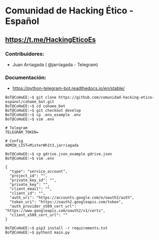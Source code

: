 # Comunidad de Hacking Ético - Español
## https://t.me/HackingEticoEs

### Contribuidores: 
- Juan Arriagada ( @jarriagada - Telegram)

### Documentación:
- https://python-telegram-bot.readthedocs.io/en/stable/

```console
BoT@CoHaEE:~$ git clone https://github.com/comunidad-hacking-etico-espanol/cohaee_bot.git
BoT@CoHaEE:~$ cd cohaee_bot
BoT@CoHaEE:~$ git checkout develop
BoT@CoHaEE:~$ cp .env_example .env
BoT@CoHaEE:~$ vim .env
```
```vim
# Telegram
TELEGRAM_TOKEN=

# Config
ADMIN_LIST=MisterWh1t3,jarriagada
```
```console
BoT@CoHaEE:~$ cp gdrive.json_example gdrive.json
BoT@CoHaEE:~$ vim .env
```
```vim
{
  "type": "service_account",
  "project_id": "",
  "private_key_id": "",
  "private_key": "",
  "client_email": "",
  "client_id": "",
  "auth_uri": "https://accounts.google.com/o/oauth2/auth",
  "token_uri": "https://oauth2.googleapis.com/token",
  "auth_provider_x509_cert_url": "https://www.googleapis.com/oauth2/v1/certs",
  "client_x509_cert_url": ""
}
```
```console
BoT@CoHaEE:~$ pip3 install -r requirements.txt
BoT@CoHaEE:~$ python3 main.py
```
